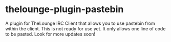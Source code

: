 # thelounge-plugin-pastebin
A plugin for TheLounge IRC Client that allows you to use pastebin from within the client.
This is not ready for use yet.  It only allows one line of code to be pasted.  Look for more updates soon!

